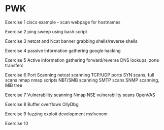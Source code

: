 # PWK

Exercise 1
cisco example - scan webpage for hostnames

Exercise 2
ping sweep using bash script

Exercise 3
netcat and Ncat
banner grabbing
shells/reverse shells

Exercise 4
passive information gathering
google hacking

Exercise 5
Active information gathering
forward/reverse DNS lookups, zone transfers

Exercise 6
Port Scanning
netcat scanning TCP/UDP ports
SYN scans, full scans
nmap
nmap scripts
NBT/SMB scanning
SMTP scans
SNMP scanning, MiB tree

Exercise 7
Vulnerability scanning
Nmap NSE vulnerability scans
OpenVAS

Exercise 8
Buffer overflows
OllyDbg

Exercise 9
fuzzing
exploit development
msfvenom

Exercise 10
